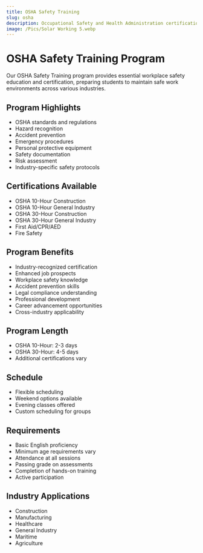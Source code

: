 ```yaml
---
title: OSHA Safety Training
slug: osha
description: Occupational Safety and Health Administration certification.
image: /Pics/Solar Working 5.webp
---
```


# OSHA Safety Training Program

Our OSHA Safety Training program provides essential workplace safety education and certification, preparing students to maintain safe work environments across various industries.

## Program Highlights

- OSHA standards and regulations
- Hazard recognition
- Accident prevention
- Emergency procedures
- Personal protective equipment
- Safety documentation
- Risk assessment
- Industry-specific safety protocols

## Certifications Available

- OSHA 10-Hour Construction
- OSHA 10-Hour General Industry
- OSHA 30-Hour Construction
- OSHA 30-Hour General Industry
- First Aid/CPR/AED
- Fire Safety

## Program Benefits

- Industry-recognized certification
- Enhanced job prospects
- Workplace safety knowledge
- Accident prevention skills
- Legal compliance understanding
- Professional development
- Career advancement opportunities
- Cross-industry applicability

## Program Length

- OSHA 10-Hour: 2-3 days
- OSHA 30-Hour: 4-5 days
- Additional certifications vary

## Schedule

- Flexible scheduling
- Weekend options available
- Evening classes offered
- Custom scheduling for groups

## Requirements

- Basic English proficiency
- Minimum age requirements vary
- Attendance at all sessions
- Passing grade on assessments
- Completion of hands-on training
- Active participation

## Industry Applications

- Construction
- Manufacturing
- Healthcare
- General Industry
- Maritime
- Agriculture
